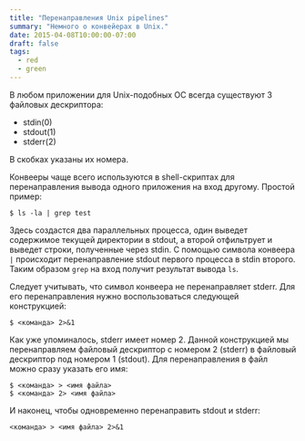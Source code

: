 ```yaml
---
title: "Перенаправления Unix pipelines"
summary: "Немного о конвейерах в Unix."
date: 2015-04-08T10:00:00-07:00
draft: false
tags:
  - red
  - green
---
```


В любом приложении для Unix-подобных ОС всегда существуют 3 файловых дескриптора:
- stdin(0)
- stdout(1)
- stderr(2)

В скобках указаны их номера.

Конвееры чаще всего используются в shell-скриптах для перенаправления вывода одного приложения на вход другому. Простой пример:

```console
$ ls -la | grep test
```

Здесь создастся два параллельных процесса, один выведет содержимое текущей директории в stdout, а второй отфильтрует и выведет строки, полученные через stdin. С помощью символа конвеера `|` происходит перенаправление stdout первого процесса в stdin второго. Таким образом `grep` на вход получит результат вывода `ls`.

Следует учитывать, что символ конвеера не перенаправляет stderr. Для его перенаправления нужно воспользоваться следующей конструкцией:

```console
$ <команда> 2>&1
```

Как уже упоминалось, stderr имеет номер 2. Данной конструкцией мы перенаправляем файловый дескриптор с номером 2 (stderr) в файловый дескриптор под номером 1 (stdout). Для перенаправления в файл можно сразу указать его имя:

```console
$ <команда> > <имя файла>
$ <команда> 2> <имя файла>
```

И наконец, чтобы одновременно перенаправить stdout и stderr:

```console
<команда> > <имя файла> 2>&1
```
